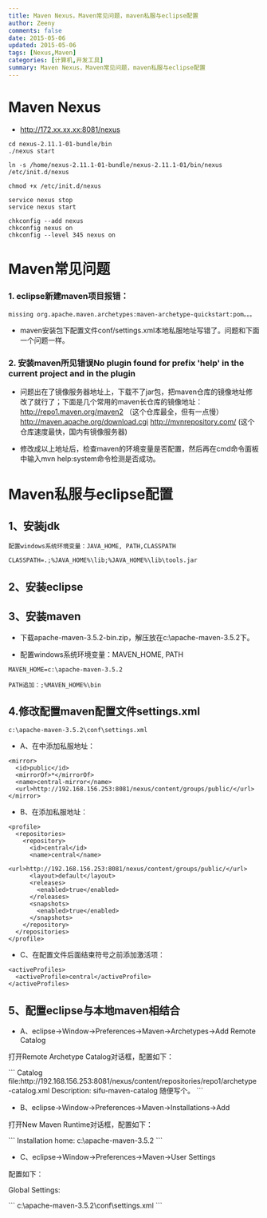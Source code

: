 ```yaml
---
title: Maven Nexus，Maven常见问题，maven私服与eclipse配置
author: Zeeny
comments: false
date: 2015-05-06
updated: 2015-05-06
tags: [Nexus,Maven]
categories: [计算机,开发工具]
summary: Maven Nexus，Maven常见问题，maven私服与eclipse配置
---
```



# Maven Nexus

* http://172.xx.xx.xx:8081/nexus

```
cd nexus-2.11.1-01-bundle/bin
./nexus start
		
ln -s /home/nexus-2.11.1-01-bundle/nexus-2.11.1-01/bin/nexus /etc/init.d/nexus

chmod +x /etc/init.d/nexus

service nexus stop
service nexus start

chkconfig --add nexus
chkconfig nexus on
chkconfig --level 345 nexus on
```

# Maven常见问题

### 1. eclipse新建maven项目报错：

```
missing org.apache.maven.archetypes:maven-archetype-quickstart:pom。。。
```
* maven安装包下配置文件conf/settings.xml本地私服地址写错了。问题和下面一个问题一样。

### 2. 安装maven所见错误No plugin found for prefix 'help' in the current project and in the plugin

* 问题出在了镜像服务器地址上，下载不了jar包，把maven仓库的镜像地址修改了就行了；下面是几个常用的maven长仓库的镜像地址：
http://repo1.maven.org/maven2 （这个仓库最全，但有一点慢）
http://maven.apache.org/download.cgi
http://mvnrepository.com/ (这个仓库速度最快，国内有镜像服务器)

* 修改成以上地址后，检查maven的环境变量是否配置，然后再在cmd命令面板中输入mvn help:system命令检测是否成功。


# Maven私服与eclipse配置

## 1、安装jdk

```
配置windows系统环境变量：JAVA_HOME, PATH,CLASSPATH

CLASSPATH=.;%JAVA_HOME%\lib;%JAVA_HOME%\lib\tools.jar
```

## 2、安装eclipse

## 3、安装maven

* 下载apache-maven-3.5.2-bin.zip，解压放在c:\apache-maven-3.5.2下。

* 配置windows系统环境变量：MAVEN_HOME, PATH

```
MAVEN_HOME=c:\apache-maven-3.5.2

PATH追加：;%MAVEN_HOME%\bin
```

## 4.修改配置maven配置文件settings.xml

`c:\apache-maven-3.5.2\conf\settings.xml`

* A、在<mirrors>中添加私服地址：
```
<mirror>
  <id>public</id>
  <mirrorOf>*</mirrorOf>
  <name>central-mirror</name>
  <url>http://192.168.156.253:8081/nexus/content/groups/public/</url>
</mirror>
```

* B、在<profiles>添加私服地址：

```
<profile>
  <repositories>
    <repository>
      <id>central</id>
      <name>central</name>
      <url>http://192.168.156.253:8081/nexus/content/groups/public/</url>
      <layout>default</layout>
      <releases>
        <enabled>true</enabled>
      </releases>
      <snapshots>
        <enabled>true</enabled>
      </snapshots>
    </repository>
  </repositories>
</profile>
```

* C、在配置文件后面</settings>结束符号之前添加激活项：

```
<activeProfiles>
  <activeProfile>central</activeProfile>
</activeProfiles>
```

## 5、配置eclipse与本地maven相结合

* A、eclipse->Window->Preferences->Maven->Archetypes->Add Remote Catalog
<p>打开Remote Archetype Catalog对话框，配置如下：</p>
```
Catalog file:http://192.168.156.253:8081/nexus/content/repositories/repo1/archetype-catalog.xml
Description: sifu-maven-catalog   随便写个。
```

* B、eclipse->Window->Preferences->Maven->Installations->Add
<p>打开New Maven Runtime对话框，配置如下：</p>
```
Installation home: c:\apache-maven-3.5.2
```

* C、eclipse->Window->Preferences->Maven->User Settings
<p>配置如下：</p>
<p>Global Settings:</p>
```
c:\apache-maven-3.5.2\conf\settings.xml
```

